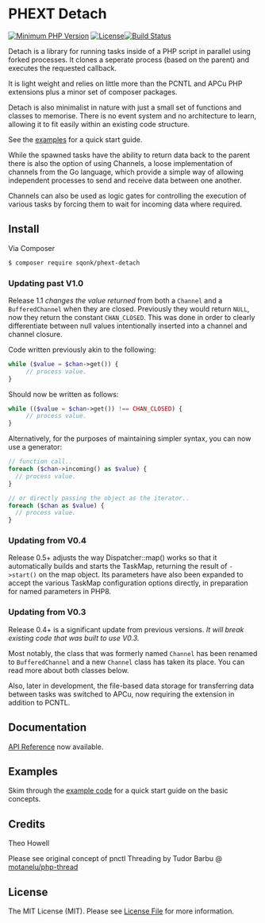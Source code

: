 # PHEXT Detach

[![Minimum PHP Version](https://img.shields.io/badge/PHP-%3E%3D%208-yellow)](https://php.net/)
[![License](https://sqonk.com/opensource/license.svg)](license.txt)[![Build Status](https://app.travis-ci.com/sqonk/phext-detach.svg?branch=master)](https://app.travis-ci.com/sqonk/phext-detach)

Detach is a library for running tasks inside of a PHP script in parallel using forked processes. It clones a seperate process (based on the parent) and executes the requested callback. 

It is light weight and relies on little more than the PCNTL and APCu PHP extensions plus a minor set of composer packages.

Detach is also minimalist in nature with just a small set of functions and classes to memorise. There is no event system and no architecture to learn, allowing it to fit easily within an existing code structure. 

See the [examples](examples.md) for a quick start guide.

While the spawned tasks have the ability to return data back to the parent there is also the option of using Channels, a loose implementation of channels from the Go language, which provide a simple way of allowing independent processes to send and receive data between one another.

Channels can also be used as logic gates for controlling the execution of various tasks by forcing them to wait for incoming data where required.



## Install

Via Composer

``` bash
$ composer require sqonk/phext-detach
```



### Updating past V1.0

Release 1.1 *changes the value returned* from both a `Channel` and a `BufferedChannel` when they are closed. Previously they would return `NULL`, now they return the constant `CHAN_CLOSED`. This was done in order to clearly differentiate between null values intentionally inserted into a channel and channel closure.

Code written previously akin to the following:

```php
while ($value = $chan->get()) { 
	 // process value.
}
```

Should now be written as follows:

```php
while (($value = $chan->get()) !== CHAN_CLOSED) { 
	 // process value.
}
```

Alternatively, for the purposes of maintaining simpler syntax, you can now use a generator:

```php
// function call..
foreach ($chan->incoming() as $value) {
  // process value.
}

// or directly passing the object as the iterator..
foreach ($chan as $value) {
  // process value.
}
```



### Updating from V0.4

Release 0.5+ adjusts the way Dispatcher::map() works so that it automatically builds and starts the TaskMap, returning the result of `->start()` on the map object. Its parameters have also been expanded to accept the various TaskMap configuration options directly, in preparation for named parameters in PHP8.



### Updating from V0.3

Release 0.4+ is a significant update from previous versions. *It will break existing code that was built to use V0.3.*

Most notably, the class that was formerly named `Channel` has been renamed to `BufferedChannel` and a new `Channel` class has taken its place. You can read more about both classes below.

Also, later in development, the file-based data storage for transferring data between tasks was switched to APCu, now requiring the extension in addition to PCNTL. 



Documentation
------------

[API Reference](docs/api/index.md) now available.




## Examples

Skim through the [example code](examples.md) for a quick start guide on the basic concepts.



## Credits

Theo Howell

Please see original concept of pnctl Threading by Tudor Barbu @ <a href="https://github.com/motanelu/php-thread">motanelu/php-thread</a>



## License

The MIT License (MIT). Please see [License File](license.txt) for more information.
